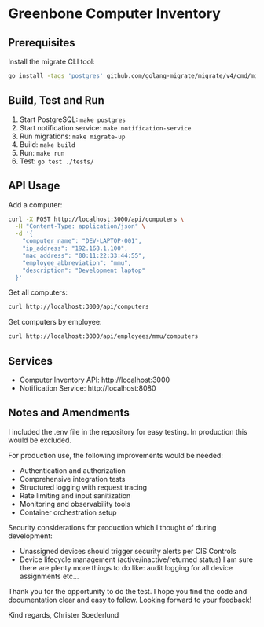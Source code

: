 # Greenbone Computer Inventory

## Prerequisites

Install the migrate CLI tool:
```bash
go install -tags 'postgres' github.com/golang-migrate/migrate/v4/cmd/migrate@latest
```

## Build, Test and Run

1. Start PostgreSQL: `make postgres`
2. Start notification service: `make notification-service`  
3. Run migrations: `make migrate-up`
4. Build: `make build`
5. Run: `make run`
6. Test: `go test ./tests/`

## API Usage

Add a computer:
```bash
curl -X POST http://localhost:3000/api/computers \
  -H "Content-Type: application/json" \
  -d '{
    "computer_name": "DEV-LAPTOP-001",
    "ip_address": "192.168.1.100", 
    "mac_address": "00:11:22:33:44:55",
    "employee_abbreviation": "mmu",
    "description": "Development laptop"
  }'
```

Get all computers:
```bash
curl http://localhost:3000/api/computers
```

Get computers by employee:
```bash
curl http://localhost:3000/api/employees/mmu/computers
```

## Services

- Computer Inventory API: http://localhost:3000
- Notification Service: http://localhost:8080

## Notes and Amendments

I included the .env file in the repository for easy testing. In production this would be excluded.

For production use, the following improvements would be needed:
- Authentication and authorization
- Comprehensive integration tests  
- Structured logging with request tracing
- Rate limiting and input sanitization
- Monitoring and observability tools
- Container orchestration setup

Security considerations for production which I thought of during development:
- Unassigned devices should trigger security alerts per CIS Controls
- Device lifecycle management (active/inactive/returned status)
I am sure there are plenty more things to do like: audit logging for all device assignments etc...

Thank you for the opportunity to do the test. I hope you find the code and documentation clear and easy to follow.
Looking forward to your feedback!

Kind regards,
Christer Soederlund
